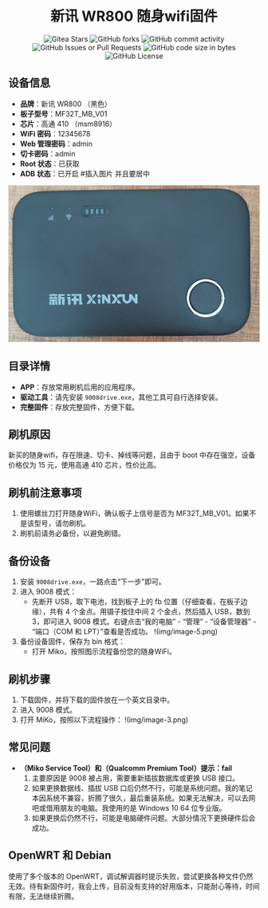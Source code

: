 
<p align="center">
<h1 align="center">新讯 WR800 随身wifi固件</h1>
</p>
<p align="center">
    <img alt="Gitea Stars" src="https://img.shields.io/github/stars/x7780/MF32T_MB_V01?style=flat-square&logo=GitHub">
    <img alt="GitHub forks" src="https://img.shields.io/github/forks/x7780/MF32T_MB_V01?style=flat-square&logo=GitHub">
    <img alt="GitHub commit activity" src="https://img.shields.io/github/commit-activity/t/x7780/MF32T_MB_V01?style=flat-square&logo=GitHub">
    <img alt="GitHub Issues or Pull Requests" src="https://img.shields.io/github/issues-closed-raw/x7780/MF32T_MB_V01?style=flat-square&logo=GitHub">
    <img alt="GitHub code size in bytes" src="https://img.shields.io/github/languages/code-size/x7780/MF32T_MB_V01?style=flat-square&logo=GitHub">
    <img alt="GitHub License" src="https://img.shields.io/github/license/x7780/MF32T_MB_V01?style=flat-square">
</p>

## 设备信息
- **品牌**：新讯 WR800 （黑色）
- **板子型号**：MF32T_MB_V01
- **芯片**：高通 410 （msm8916）
- **WiFi 密码**：12345678
- **Web 管理密码**：admin
- **切卡密码**：admin
- **Root 状态**：已获取
- **ADB 状态**：已开启
#插入图片 并且要居中
<!-- Start Generation Here -->
<p align="center">
    <img src="img/image-7.png" alt="插入图片">
</p>
<!-- End Generation Here -->

## 目录详情
- **APP**：存放常用刷机后用的应用程序。
- **驱动工具**：请先安装 `9008drive.exe`，其他工具可自行选择安装。
- **完整固件**：存放完整固件，方便下载。

## 刷机原因
新买的随身wifi，存在限速、切卡、掉线等问题，且由于 boot 中存在强空，设备价格仅为 15 元，使用高通 410 芯片，性价比高。

## 刷机前注意事项
1. 使用螺丝刀打开随身WiFi，确认板子上信号是否为 MF32T_MB_V01。如果不是该型号，请勿刷机。
2. 刷机前请务必备份，以避免刷错。

## 备份设备
1. 安装 `9008drive.exe`，一路点击“下一步”即可。
2. 进入 9008 模式：
   - 先断开 USB，取下电池，找到板子上的 fb 位置（仔细查看，在板子边缘），共有 4 个金点。用镊子按住中间 2 个金点，然后插入 USB，数到3，即可进入 9008 模式。右键点击“我的电脑” - “管理” - “设备管理器” - “端口（COM 和 LPT）”查看是否成功。
   !(img/image-5.png)
3. 备份设备固件，保存为 bin 格式：
   - 打开 Miko，按照图示流程备份您的随身WiFi。
 

## 刷机步骤
1. 下载固件，并将下载的固件放在一个英文目录中。
2. 进入 9008 模式。
3. 打开 MiKo，按照以下流程操作：
   !(img/image-3.png)

## 常见问题
- **（Miko Service Tool）和（Qualcomm Premium Tool）提示：fail**
  1. 主要原因是 9008 被占用，需要重新插拔数据库或更换 USB 接口。
  2. 如果更换数据线、插拔 USB 口后仍然不行，可能是系统问题。我的笔记本因系统不兼容，折腾了很久，最后重装系统。如果无法解决，可以去网吧或借用朋友的电脑。我使用的是 Windows 10 64 位专业版。
  3. 如果更换后仍然不行，可能是电脑硬件问题。大部分情况下更换硬件后会成功。


## OpenWRT 和 Debian
使用了多个版本的 OpenWRT，调试解调器时提示失败，尝试更换各种文件仍然无效。待有新固件时，我会上传，目前没有支持的好用版本，只能耐心等待，时间有限，无法继续折腾。